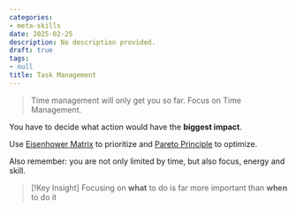 ```yaml
---
categories:
- meta-skills
date: 2025-02-25
description: No description provided.
draft: true
tags:
- null
title: Task Management
---
```


> Time management will only get you so far. Focus on Time Management.

You have to decide what action would have the **biggest impact**. 

Use [Eisenhower Matrix](Eisenhower%20Matrix) to prioritize and [Pareto Principle](Pareto%20Principle.md) to optimize.

Also remember: you are not only limited by time, but also focus, energy and skill.

> [!Key Insight]
> Focusing on **what** to do is far more important than **when** to do it